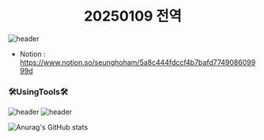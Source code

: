 
<!--
![header](https://capsule-render.vercel.app/api?type=waving&color=auto&height=300&section=header&text=Seungho%20Ham&fontSize=90&fontColor=fffafa&animation=fadeIn&fontAlign=60)

<h3 align="center"><b>나에 대하여</b></h3>
<p align="center">게임 클라이언트 개발자 입니다! </p>


![header](https://img.shields.io/badge/Unity%20Engine-a9a9a9?style=flat-square&logo=Vimeo&logoColor=white&link=https://velog.io/@new_wisdom)
![header](https://img.shields.io/badge/테스트1%20테스트2-00ffff?style=flat-square&logo=Vimeo&logoColor=white&link=https://velog.io/@new_wisdom)
<img src="https://img.shields.io/badge/C-AFEEEE?style=flat-square&logo=C&logoColor=white"/></a>&nbsp 
-->

<h1 align="center"><b>20250109 전역</b></h1>


![header](https://img.shields.io/badge/ProfileNotion-123456?style=flat-square&logl=appveyor&logo=Notion&logoColor=white&link=https://www.notion.so/seunghoham/5a8c444fdccf4b7bafd774908609999d)

 - Notion : <https://www.notion.so/seunghoham/5a8c444fdccf4b7bafd774908609999d>


<h3 align="left">🛠️UsingTools🛠️</h3>

![header](https://img.shields.io/badge/Unity-000000?style=flat-square&logo=Unity&logoColor=white) ![header](https://img.shields.io/badge/UnrealEngine-000000?style=flat-square&logo=UnrealEngine&logoColor=white)  

 ![Anurag's GitHub stats](https://github-readme-stats.vercel.app/api?username=SeunghoHam&show_icons=true&theme=radical)
<!--
<p>
<img align="center" src="https://github-readme-stats.vercel.app/api/top-langs/?username=SeunghoHam&hide=java,html,ShaderLab&theme=radical&line_height=27" alt="Anurag's github stats" />  &nbsp;  <img align="center" src="https://github-readme-stats.vercel.app/api?username=SeunghoHam&show_icons=true&theme=radical&line_height=27" alt="Anurag's github stats" />
</p> 
-->

<!--
#### <h3 align="left"><b> Github Stats </b></h3>
[![SeunghoHam's github stats](https://github-readme-stats.vercel.app/api?username=SeunghoHam&bg_color=ffa745,fe869f,ef7ac8,a083ed,43aeff&title_color=fff&text_color=fff&show_icons=true&count_private=true)](https://github.com/SeunghoHam)
[![Top Langs](https://github-readme-stats.vercel.app/api/top-langs/?username=SeunghoHam&layout=compact)](https://github.com/SeunghoHam)

-->
